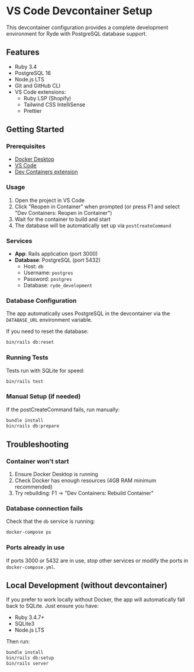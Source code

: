 # VS Code Devcontainer Setup

This devcontainer configuration provides a complete development environment for Ryde with PostgreSQL database support.

## Features

- Ruby 3.4
- PostgreSQL 16
- Node.js LTS
- Git and GitHub CLI
- VS Code extensions:
  - Ruby LSP (Shopify)
  - Tailwind CSS IntelliSense
  - Prettier

## Getting Started

### Prerequisites

- [Docker Desktop](https://www.docker.com/products/docker-desktop)
- [VS Code](https://code.visualstudio.com/)
- [Dev Containers extension](https://marketplace.visualstudio.com/items?itemName=ms-vscode-remote.remote-containers)

### Usage

1. Open the project in VS Code
2. Click "Reopen in Container" when prompted (or press F1 and select "Dev Containers: Reopen in Container")
3. Wait for the container to build and start
4. The database will be automatically set up via `postCreateCommand`

### Services

- **App**: Rails application (port 3000)
- **Database**: PostgreSQL (port 5432)
  - Host: `db`
  - Username: `postgres`
  - Password: `postgres`
  - Database: `ryde_development`

### Database Configuration

The app automatically uses PostgreSQL in the devcontainer via the `DATABASE_URL` environment variable.

If you need to reset the database:

```bash
bin/rails db:reset
```

### Running Tests

Tests run with SQLite for speed:

```bash
bin/rails test
```

### Manual Setup (if needed)

If the postCreateCommand fails, run manually:

```bash
bundle install
bin/rails db:prepare
```

## Troubleshooting

### Container won't start

1. Ensure Docker Desktop is running
2. Check Docker has enough resources (4GB RAM minimum recommended)
3. Try rebuilding: F1 → "Dev Containers: Rebuild Container"

### Database connection fails

Check that the `db` service is running:

```bash
docker-compose ps
```

### Ports already in use

If ports 3000 or 5432 are in use, stop other services or modify the ports in `docker-compose.yml`.

## Local Development (without devcontainer)

If you prefer to work locally without Docker, the app will automatically fall back to SQLite. Just ensure you have:

- Ruby 3.4.7+
- SQLite3
- Node.js LTS

Then run:

```bash
bundle install
bin/rails db:setup
bin/rails server
```
